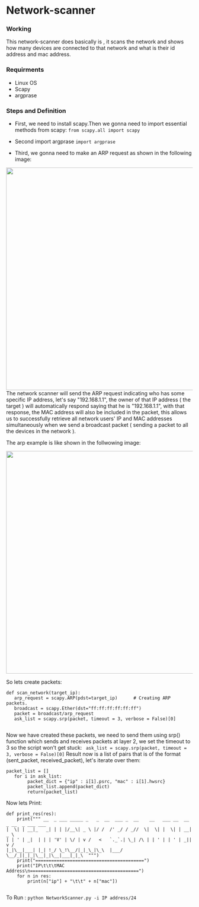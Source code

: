 # Network-scanner 


### Working
This network-scanner does basically is , it scans the network and shows how many devices are connected to that network and what is their id address and mac address.

### Requirments
* Linux OS
* Scapy
* argprase

### Steps and Definition
* First, we need to install scapy.Then we gonna need to import essential methods from scapy:
``` from scapy.all import scapy ```
* Second import argprase 
``` import argprase ```

* Third, we gonna need to make an ARP request as shown in the following image:
<img src = "https://www.thepythoncode.com/media/articles/building-network-scanner-using-scapy/arp_request1.jpg" width = '600'>
The network scanner will send the ARP request indicating who has some specific IP address, let's say "192.168.1.1", the owner of that IP address ( the target ) will automatically respond saying that he is "192.168.1.1", with that response, the MAC address will also be included in the packet, this allows us to successfully retrieve all network users' IP and MAC addresses simultaneously when we send a broadcast packet ( sending a packet to all the devices in the network ).

The arp example is like shown in the follwowing image:

<img src = "https://www.thepythoncode.com/media/articles/building-network-scanner-using-scapy/hacker.jpg" width = '600'>

So lets create packets:
```
def scan_network(target_ip):                            
   arp_request = scapy.ARP(pdst=target_ip)      # Creating ARP packets.
   broadcast = scapy.Ether(dst="ff:ff:ff:ff:ff:ff")
   packet = broadcast/arp_request 
   ask_list = scapy.srp(packet, timeout = 3, verbose = False)[0]
   
```
Now we have created these packets, we need to send them using srp() function which sends and receives packets at layer 2, we set the timeout to 3 so the script won't get stuck:
```  ask_list = scapy.srp(packet, timeout = 3, verbose = False)[0] ```
Result now is a list of pairs that is of the format (sent_packet, received_packet), let's iterate over them:
``` 
packet_list = []
   for i in ask_list:
        packet_dict = {"ip" : i[1].psrc, "mac" : i[1].hwsrc}
        packet_list.append(packet_dict)
        return(packet_list)
```

Now lets Print:
```
def print_res(res):
    print(""" __  _ ___ _____ _   _  __  ___ _  __    __   ___ __  __  _ __  _ ___ ___   
|  \| | __|_   _| | | |/__\| _ \ |/ /  /' _/ / _//  \|  \| |  \| | __| _ \  
| | ' | _|  | | | 'V' | \/ | v /   <   `._`.| \_| /\ | | ' | | ' | _|| v /  
|_|\__|___| |_| !_/ \_!\__/|_|_\_|\_\  |___/ \__/_||_|_|\__|_|\__|___|_|_\  """)
    print("=========================================")
    print("IP\t\t\tMAC Address\n=========================================")
    for n in res:
        print(n["ip"] + "\t\t" + n["mac"])
        
```
To Run :
``` python NetworkScanner.py -i IP address/24 ```

